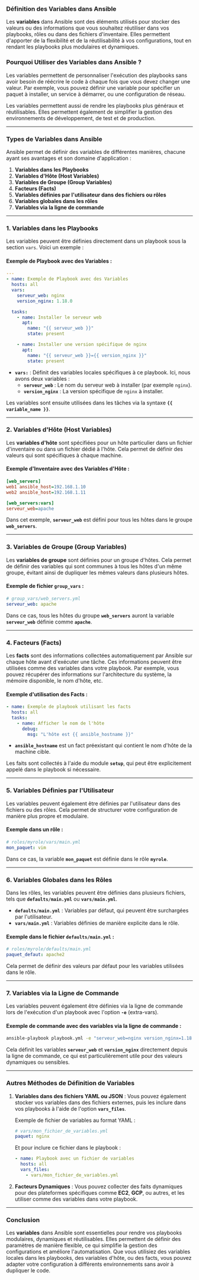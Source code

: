 ### **Définition des Variables dans Ansible**

Les **variables** dans Ansible sont des éléments utilisés pour stocker des valeurs ou des informations que vous souhaitez réutiliser dans vos playbooks, rôles ou dans des fichiers d'inventaire. Elles permettent d'apporter de la flexibilité et de la réutilisabilité à vos configurations, tout en rendant les playbooks plus modulaires et dynamiques.

### **Pourquoi Utiliser des Variables dans Ansible ?**

Les variables permettent de personnaliser l'exécution des playbooks sans avoir besoin de réécrire le code à chaque fois que vous devez changer une valeur. Par exemple, vous pouvez définir une variable pour spécifier un paquet à installer, un service à démarrer, ou une configuration de réseau.

Les variables permettent aussi de rendre les playbooks plus généraux et réutilisables. Elles permettent également de simplifier la gestion des environnements de développement, de test et de production.

---

### **Types de Variables dans Ansible**

Ansible permet de définir des variables de différentes manières, chacune ayant ses avantages et son domaine d'application :

1. **Variables dans les Playbooks**
2. **Variables d'Hôte (Host Variables)**
3. **Variables de Groupe (Group Variables)**
4. **Facteurs (Facts)**
5. **Variables définies par l'utilisateur dans des fichiers ou rôles**
6. **Variables globales dans les rôles**
7. **Variables via la ligne de commande**

---

### **1. Variables dans les Playbooks**

Les variables peuvent être définies directement dans un playbook sous la section `vars`. Voici un exemple :

#### Exemple de Playbook avec des Variables :

```yaml
---
- name: Exemple de Playbook avec des Variables
  hosts: all
  vars:
    serveur_web: nginx
    version_nginx: 1.18.0

  tasks:
    - name: Installer le serveur web
      apt:
        name: "{{ serveur_web }}"
        state: present

    - name: Installer une version spécifique de nginx
      apt:
        name: "{{ serveur_web }}={{ version_nginx }}"
        state: present
```

- **`vars:`** : Définit des variables locales spécifiques à ce playbook. Ici, nous avons deux variables : 
  - **`serveur_web`** : Le nom du serveur web à installer (par exemple `nginx`).
  - **`version_nginx`** : La version spécifique de `nginx` à installer.

Les variables sont ensuite utilisées dans les tâches via la syntaxe **`{{ variable_name }}`**.

---

### **2. Variables d'Hôte (Host Variables)**

Les **variables d'hôte** sont spécifiées pour un hôte particulier dans un fichier d'inventaire ou dans un fichier dédié à l'hôte. Cela permet de définir des valeurs qui sont spécifiques à chaque machine.

#### Exemple d'Inventaire avec des Variables d'Hôte :

```ini
[web_servers]
web1 ansible_host=192.168.1.10
web2 ansible_host=192.168.1.11

[web_servers:vars]
serveur_web=apache
```

Dans cet exemple, **`serveur_web`** est défini pour tous les hôtes dans le groupe **`web_servers`**.

---

### **3. Variables de Groupe (Group Variables)**

Les **variables de groupe** sont définies pour un groupe d'hôtes. Cela permet de définir des variables qui sont communes à tous les hôtes d'un même groupe, évitant ainsi de dupliquer les mêmes valeurs dans plusieurs hôtes.

#### Exemple de fichier `group_vars` :

```yaml
# group_vars/web_servers.yml
serveur_web: apache
```

Dans ce cas, tous les hôtes du groupe **`web_servers`** auront la variable **`serveur_web`** définie comme **`apache`**.

---

### **4. Facteurs (Facts)**

Les **facts** sont des informations collectées automatiquement par Ansible sur chaque hôte avant d'exécuter une tâche. Ces informations peuvent être utilisées comme des variables dans votre playbook. Par exemple, vous pouvez récupérer des informations sur l'architecture du système, la mémoire disponible, le nom d'hôte, etc.

#### Exemple d'utilisation des Facts :

```yaml
- name: Exemple de playbook utilisant les facts
  hosts: all
  tasks:
    - name: Afficher le nom de l'hôte
      debug:
        msg: "L'hôte est {{ ansible_hostname }}"
```

- **`ansible_hostname`** est un fact préexistant qui contient le nom d'hôte de la machine cible.

Les faits sont collectés à l'aide du module **`setup`**, qui peut être explicitement appelé dans le playbook si nécessaire.

---

### **5. Variables Définies par l'Utilisateur**

Les variables peuvent également être définies par l'utilisateur dans des fichiers ou des rôles. Cela permet de structurer votre configuration de manière plus propre et modulaire.

#### Exemple dans un rôle :

```yaml
# roles/myrole/vars/main.yml
mon_paquet: vim
```

Dans ce cas, la variable **`mon_paquet`** est définie dans le rôle **`myrole`**.

---

### **6. Variables Globales dans les Rôles**

Dans les rôles, les variables peuvent être définies dans plusieurs fichiers, tels que **`defaults/main.yml`** ou **`vars/main.yml`**.

- **`defaults/main.yml`** : Variables par défaut, qui peuvent être surchargées par l'utilisateur.
- **`vars/main.yml`** : Variables définies de manière explicite dans le rôle.

#### Exemple dans le fichier **`defaults/main.yml`** :

```yaml
# roles/myrole/defaults/main.yml
paquet_defaut: apache2
```

Cela permet de définir des valeurs par défaut pour les variables utilisées dans le rôle.

---

### **7. Variables via la Ligne de Commande**

Les variables peuvent également être définies via la ligne de commande lors de l'exécution d'un playbook avec l'option **`-e`** (extra-vars).

#### Exemple de commande avec des variables via la ligne de commande :

```bash
ansible-playbook playbook.yml -e "serveur_web=nginx version_nginx=1.18.0"
```

Cela définit les variables **`serveur_web`** et **`version_nginx`** directement depuis la ligne de commande, ce qui est particulièrement utile pour des valeurs dynamiques ou sensibles.

---

### **Autres Méthodes de Définition de Variables**

1. **Variables dans des fichiers YAML ou JSON** : Vous pouvez également stocker vos variables dans des fichiers externes, puis les inclure dans vos playbooks à l'aide de l'option **`vars_files`**.

   Exemple de fichier de variables au format YAML :

   ```yaml
   # vars/mon_fichier_de_variables.yml
   paquet: nginx
   ```

   Et pour inclure ce fichier dans le playbook :

   ```yaml
   - name: Playbook avec un fichier de variables
     hosts: all
     vars_files:
       - vars/mon_fichier_de_variables.yml
   ```

2. **Facteurs Dynamiques** : Vous pouvez collecter des faits dynamiques pour des plateformes spécifiques comme **EC2**, **GCP**, ou autres, et les utiliser comme des variables dans votre playbook.

---

### **Conclusion**

Les **variables** dans Ansible sont essentielles pour rendre vos playbooks modulaires, dynamiques et réutilisables. Elles permettent de définir des paramètres de manière flexible, ce qui simplifie la gestion des configurations et améliore l'automatisation. Que vous utilisiez des variables locales dans les playbooks, des variables d'hôte, ou des facts, vous pouvez adapter votre configuration à différents environnements sans avoir à dupliquer le code.